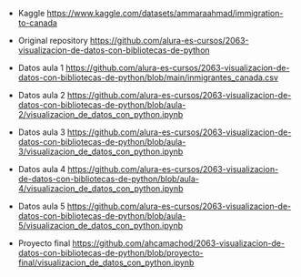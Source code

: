 - Kaggle
    https://www.kaggle.com/datasets/ammaraahmad/immigration-to-canada

- Original repository
    https://github.com/alura-es-cursos/2063-visualizacion-de-datos-con-bibliotecas-de-python

- Datos aula 1
    https://github.com/alura-es-cursos/2063-visualizacion-de-datos-con-bibliotecas-de-python/blob/main/inmigrantes_canada.csv

- Datos aula 2
    https://github.com/alura-es-cursos/2063-visualizacion-de-datos-con-bibliotecas-de-python/blob/aula-2/visualizacion_de_datos_con_python.ipynb

- Datos aula 3
    https://github.com/alura-es-cursos/2063-visualizacion-de-datos-con-bibliotecas-de-python/blob/aula-3/visualizacion_de_datos_con_python.ipynb

- Datos aula 4
    https://github.com/alura-es-cursos/2063-visualizacion-de-datos-con-bibliotecas-de-python/blob/aula-4/visualizacion_de_datos_con_python.ipynb

- Datos aula 5
    https://github.com/alura-es-cursos/2063-visualizacion-de-datos-con-bibliotecas-de-python/blob/aula-5/visualizacion_de_datos_con_python.ipynb

- Proyecto final
    https://github.com/ahcamachod/2063-visualizacion-de-datos-con-bibliotecas-de-python/blob/proyecto-final/visualizacion_de_datos_con_python.ipynb
